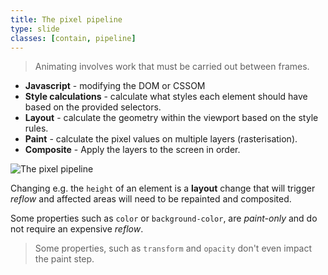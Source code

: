 ```yaml
---
title: The pixel pipeline
type: slide
classes: [contain, pipeline]
---
```


> Animating involves work that must be carried out between frames.

- **Javascript** - modifying the DOM or CSSOM
- **Style calculations** - calculate what styles each element should have based on the provided selectors.
- **Layout** - calculate the geometry within the viewport based on the style rules.
- **Paint** - calculate the pixel values on multiple layers (rasterisation).
- **Composite** - Apply the layers to the screen in order.

![The pixel pipeline](./images/the-full-pixel-pipeline.jpg)

Changing e.g. the `height` of an element is a **layout** change that will trigger *reflow* and affected areas will need to be repainted and composited.

Some properties such as `color` or `background-color`, are *paint-only* and do not require an expensive *reflow*.

> Some properties, such as `transform` and `opacity` don't even impact the paint step.